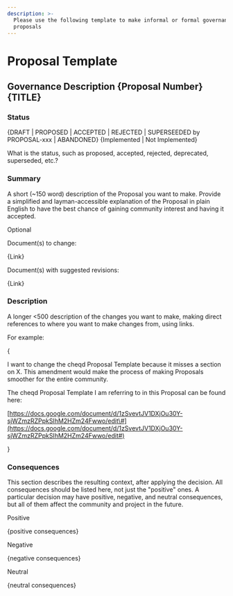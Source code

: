 ```yaml
---
description: >-
  Please use the following template to make informal or formal governance
  proposals
---
```


# Proposal Template

## Governance Description {Proposal Number} {TITLE}

### Status

{DRAFT \| PROPOSED \| ACCEPTED \| REJECTED \| SUPERSEEDED by PROPOSAL-xxx \| ABANDONED} {Implemented \| Not Implemented}

What is the status, such as proposed, accepted, rejected, deprecated, superseded, etc.?

### Summary

A short \(~150 word\) description of the Proposal you want to make. Provide a simplified and layman-accessible explanation of the Proposal in plain English to have the best chance of gaining community interest and having it accepted. 

Optional

Document\(s\) to change:

{Link}

Document\(s\) with suggested revisions:

{Link}

### Description

A longer &lt;500 description of the changes you want to make, making direct references to where you want to make changes from, using links. 

For example:

{

I want to change the cheqd Proposal Template because it misses a section on X. This amendment would make the process of making Proposals smoother for the entire community. 

The cheqd Proposal Template I am referring to in this Proposal can be found here:

[https://docs.google.com/document/d/1zSvevtJV1DXjOu30Y-sjWZmzRZPpkSIhM2HZm24Fwwo/edit\#](https://docs.google.com/document/d/1zSvevtJV1DXjOu30Y-sjWZmzRZPpkSIhM2HZm24Fwwo/edit#)

 }

### Consequences

This section describes the resulting context, after applying the decision. All consequences should be listed here, not just the "positive" ones. A particular decision may have positive, negative, and neutral consequences, but all of them affect the community and project in the future.

Positive

{positive consequences}

Negative

{negative consequences}

Neutral

{neutral consequences}  


####  

